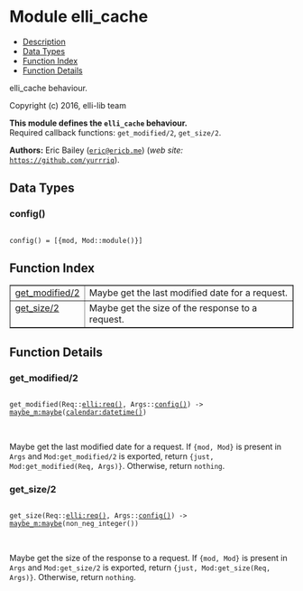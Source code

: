 

# Module elli_cache #
* [Description](#description)
* [Data Types](#types)
* [Function Index](#index)
* [Function Details](#functions)

elli_cache behaviour.

Copyright (c) 2016, elli-lib team

__This module defines the `elli_cache` behaviour.__<br /> Required callback functions: `get_modified/2`, `get_size/2`.

__Authors:__ Eric Bailey ([`eric@ericb.me`](mailto:eric@ericb.me)) (_web site:_ [`https://github.com/yurrriq`](https://github.com/yurrriq)).

<a name="types"></a>

## Data Types ##




### <a name="type-config">config()</a> ###


<pre><code>
config() = [{mod, Mod::module()}]
</code></pre>

<a name="index"></a>

## Function Index ##


<table width="100%" border="1" cellspacing="0" cellpadding="2" summary="function index"><tr><td valign="top"><a href="#get_modified-2">get_modified/2</a></td><td>Maybe get the last modified date for a request.</td></tr><tr><td valign="top"><a href="#get_size-2">get_size/2</a></td><td>Maybe get the size of the response to a request.</td></tr></table>


<a name="functions"></a>

## Function Details ##

<a name="get_modified-2"></a>

### get_modified/2 ###

<pre><code>
get_modified(Req::<a href="https://github.com/elli-lib/elli/blob/develop/doc/elli.md#type-req">elli:req()</a>, Args::<a href="#type-config">config()</a>) -&gt; <a href="maybe_m.md#type-maybe">maybe_m:maybe</a>(<a href="calendar.md#type-datetime">calendar:datetime()</a>)
</code></pre>
<br />

Maybe get the last modified date for a request.
If `{mod, Mod}` is present in `Args` and `Mod:get_modified/2` is exported,
return `{just, Mod:get_modified(Req, Args)}`. Otherwise, return `nothing`.

<a name="get_size-2"></a>

### get_size/2 ###

<pre><code>
get_size(Req::<a href="https://github.com/elli-lib/elli/blob/develop/doc/elli.md#type-req">elli:req()</a>, Args::<a href="#type-config">config()</a>) -&gt; <a href="maybe_m.md#type-maybe">maybe_m:maybe</a>(non_neg_integer())
</code></pre>
<br />

Maybe get the size of the response to a request.
If `{mod, Mod}` is present in `Args` and `Mod:get_size/2` is exported,
return `{just, Mod:get_size(Req, Args)}`. Otherwise, return `nothing`.

